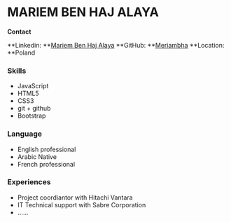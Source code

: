# MARIEM BEN HAJ ALAYA

**Contact**

**Linkedin: **[Mariem Ben Haj Alaya](https://www.linkedin.com/in/mariem-ben-891321162/)
**GitHub: **[Meriambha](https://github.com/Meriambha/)
**Location: **Poland

### Skills

- JavaScript
- HTML5
- CSS3
- git + github
- Bootstrap

### Language
- English professional
- Arabic Native
- French professional

### Experiences
- Project coordiantor with Hitachi Vantara
- IT Technical support with Sabre Corporation 
- ......



